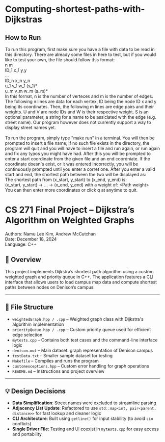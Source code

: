 # Computing-shortest-paths-with-Dijkstras
## How to Run
To run this program, first make sure you have a file with data to be read in this directory. There are already some files in here to test, but if you would like to test your own, the file should follow this format: <br>
    n m <br>
    ID_1 x_1 y_y <br>
    ... <br>
    ID_n x_n y_n <br>
    u_1 v_1 w_1 (s_1)* <br>
    u_m v_m w_m (s_m)* <br>
In this format, n is the number of verteces and m is the number of edges. The following n lines are data for each vertex, ID being the node ID x and y being its coordinates. Then, the following m lines are edge pairs and their weights. U and V are node IDs and W is their respective weight. S is an optional parameter, a string for a name to be assiciated with the edge (e.g. street name). Our program however does not currently support a way to display street names yet. <br>
<br>
To run the program, simply type "make run" in a terminal. You will then be prompted to insert a file name, if no such file exists in the directory, the program will quit and you will have to insert a file and run again, or run again and fix any typos you might have had. After this you will be prompted to enter a start coordinate from the given file and an end coordniate. If the coordinate doesn's exist, or it was entered incorrectly, you will be continuously prompted until you enter a corret one. After you enter a valid start and end, the shortest path between the two will be displayed as: <br>
    The shortest path from (x_start, y_start) to (x_end, y_end) is: <br>
    (x_start, y_start) -> ... -> (x_end, y_end) with a weight of: &lt;Path weight&gt; <br>
You can then enter more coordinates or click q at anytime to quit.

# CS 271 Final Project – Dijkstra’s Algorithm on Weighted Graphs

Authors: Namu Lee Kim, Andrew McCutchan  
Date: December 18, 2024  
Language: C++

## 📌 Overview

This project implements Dijkstra’s shortest path algorithm using a custom weighted graph and priority queue in C++. The application features a CLI interface that allows users to load campus map data and compute shortest paths between nodes on Denison’s campus.

---

## 📂 File Structure

- `weightedGraph.hpp / .cpp` – Weighted graph class with Dijkstra's algorithm implementation  
- `priorityQueue.hpp / .cpp` – Custom priority queue used for efficient edge selection  
- `mytests.cpp` – Contains both test cases and the command-line interface logic  
- `denison.out` – Main dataset: graph representation of Denison campus  
- `testData.txt` – Smaller sample dataset for testing  
- `Makefile` – Compiles and runs the program  
- `customexceptions.hpp` – Custom error handling for graph operations  
- `README.md` – Instructions and project overview

---

## 💡 Design Decisions

- **Data Simplification**: Street names were excluded to streamline parsing  
- **Adjacency List Update**: Refactored to use `std::map<int, pair<parent, distance>>` for fast lookup and cleaner logic  
- **CLI Architecture**: Built using `getline()` for input stability (to avoid `cin` conflicts)  
- **Single Driver File**: Testing and UI coexist in `mytests.cpp` for easy access and portability
